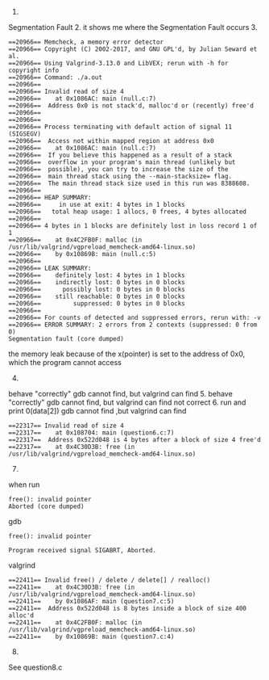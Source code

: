 1. 
Segmentation Fault
2. 
it shows me where the Segmentation Fault occurs
3. 
```
==20966== Memcheck, a memory error detector
==20966== Copyright (C) 2002-2017, and GNU GPL'd, by Julian Seward et al.
==20966== Using Valgrind-3.13.0 and LibVEX; rerun with -h for copyright info
==20966== Command: ./a.out
==20966== 
==20966== Invalid read of size 4
==20966==    at 0x1086AC: main (null.c:7)
==20966==  Address 0x0 is not stack'd, malloc'd or (recently) free'd
==20966== 
==20966== 
==20966== Process terminating with default action of signal 11 (SIGSEGV)
==20966==  Access not within mapped region at address 0x0
==20966==    at 0x1086AC: main (null.c:7)
==20966==  If you believe this happened as a result of a stack
==20966==  overflow in your program's main thread (unlikely but
==20966==  possible), you can try to increase the size of the
==20966==  main thread stack using the --main-stacksize= flag.
==20966==  The main thread stack size used in this run was 8388608.
==20966== 
==20966== HEAP SUMMARY:
==20966==     in use at exit: 4 bytes in 1 blocks
==20966==   total heap usage: 1 allocs, 0 frees, 4 bytes allocated
==20966== 
==20966== 4 bytes in 1 blocks are definitely lost in loss record 1 of 1
==20966==    at 0x4C2FB0F: malloc (in /usr/lib/valgrind/vgpreload_memcheck-amd64-linux.so)
==20966==    by 0x10869B: main (null.c:5)
==20966== 
==20966== LEAK SUMMARY:
==20966==    definitely lost: 4 bytes in 1 blocks
==20966==    indirectly lost: 0 bytes in 0 blocks
==20966==      possibly lost: 0 bytes in 0 blocks
==20966==    still reachable: 0 bytes in 0 blocks
==20966==         suppressed: 0 bytes in 0 blocks
==20966== 
==20966== For counts of detected and suppressed errors, rerun with: -v
==20966== ERROR SUMMARY: 2 errors from 2 contexts (suppressed: 0 from 0)
Segmentation fault (core dumped)
```
the memory leak because of the x(pointer) is set to the address of 0x0, which the program cannot access

4. 
behave "correctly"
gdb cannot find, but valgrind can find
5. 
behave "correctly"
gdb cannot find, but valgrind can find
not correct
6. 
run and print 0(data[2])
gdb cannot find ,but valgrind can find
```
==22317== Invalid read of size 4
==22317==    at 0x108704: main (question6.c:7)
==22317==  Address 0x522d048 is 4 bytes after a block of size 4 free'd
==22317==    at 0x4C30D3B: free (in /usr/lib/valgrind/vgpreload_memcheck-amd64-linux.so)
```

7. 
when run
```
free(): invalid pointer
Aborted (core dumped)
```
gdb
```
free(): invalid pointer

Program received signal SIGABRT, Aborted.
```
valgrind
```
==22411== Invalid free() / delete / delete[] / realloc()
==22411==    at 0x4C30D3B: free (in /usr/lib/valgrind/vgpreload_memcheck-amd64-linux.so)
==22411==    by 0x1086AF: main (question7.c:5)
==22411==  Address 0x522d048 is 8 bytes inside a block of size 400 alloc'd
==22411==    at 0x4C2FB0F: malloc (in /usr/lib/valgrind/vgpreload_memcheck-amd64-linux.so)
==22411==    by 0x10869B: main (question7.c:4)
```
8. 
See question8.c